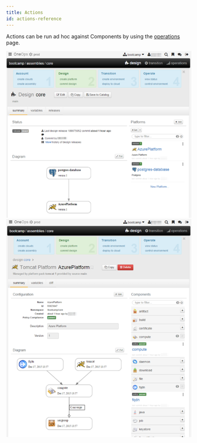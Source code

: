 ```yaml
---
title: Actions
id: actions-reference
---
```


Actions can be run ad hoc against Components by using the [operations](../references/#operations) page.

![](../../assets/local/images/design-tomcat1.png)
![](../../assets/local/images/design-tomcat2.png)






